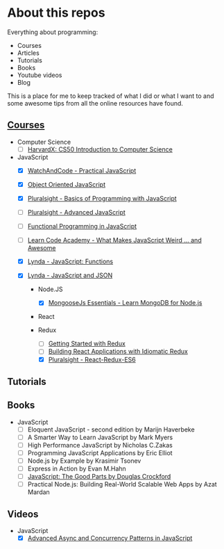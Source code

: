 # About this repos

Everything about programming:

- Courses
- Articles
- Tutorials
- Books
- Youtube videos
- Blog

This is a place for me to keep tracked of what I did or what I want to and some awesome tips from all the online resources have found.

## [Courses](https://github.com/EQuimper/all-about-javascript/tree/master/Courses)

  - Computer Science
    - [ ] [HarvardX: CS50 Introduction to Computer Science](https://courses.edx.org/courses/course-v1:HarvardX+CS50+X/courseware/b2f7d86728354866a2c4438e76c3ec55/99a3e898bd0c43aab9757d71b114529f/)

  - JavaScript
    - [x] [WatchAndCode - Practical JavaScript](https://watchandcode.com/courses/practical-javascript)
    - [x] [Object Oriented JavaScript](https://www.youtube.com/watch?v=O8wwnhdkPE4)
    - [x] [Pluralsight - Basics of Programming with JavaScript](https://app.pluralsight.com/library/courses/javascript-programming-basics/table-of-contents)
    - [ ] [Pluralsight - Advanced JavaScript](https://app.pluralsight.com/library/courses/advanced-javascript/table-of-contents)
    - [ ] [Functional Programming in JavaScript](https://www.youtube.com/playlist?list=PL0zVEGEvSaeEd9hlmCXrk5yUyqUag-n84)
    - [ ] [Learn Code Academy - What Makes JavaScript Weird ... and Awesome](https://www.youtube.com/playlist?list=PLoYCgNOIyGABI011EYc-avPOsk1YsMUe_)
    - [x] [Lynda - JavaScript: Functions](https://www.lynda.com/JavaScript-tutorials/JavaScript-Functions/148137-2.html)
    - [x] [Lynda - JavaScript and JSON](https://www.lynda.com/JavaScript-tutorials/JavaScript-JSON/114901-2.html)

      - Node.JS
        - [x] [MongooseJs Essentials - Learn MongoDB for Node.js](https://www.udemy.com/mongoosejs-essentials/learn/v4/content)

      - React

      - Redux
        - [ ] [Getting Started with Redux](https://egghead.io/series/getting-started-with-redux)
        - [ ] [Building React Applications with Idiomatic Redux](https://egghead.io/series/building-react-applications-with-idiomatic-redux)
        - [x] [Pluralsight - React-Redux-ES6](https://app.pluralsight.com/library/courses/react-redux-react-router-es6/table-of-contents)

## Tutorials

## Books

- JavaScript
    - [ ] Eloquent JavaScript - second edition by Marijn Haverbeke
    - [ ] A Smarter Way to Learn JavaScript by Mark Myers
    - [ ] High Performance JavaScript by Nicholas C.Zakas
    - [ ] Programming JavaScript Applications by Eric Elliot
    - [ ] Node.js by Example by Krasimir Tsonev
    - [ ] Express in Action by Evan M.Hahn
    - [ ] [JavaScript: The Good Parts by Douglas Crockford](https://www.amazon.ca/JavaScript-Good-Parts-Douglas-Crockford/dp/0596517742)
    - [ ] Practical Node.js: Building Real-World Scalable Web Apps by Azat Mardan

## Videos

- JavaScript
    - [x] [Advanced Async and Concurrency Patterns in JavaScript](https://www.youtube.com/watch?v=Qg1SvpIau6U)
